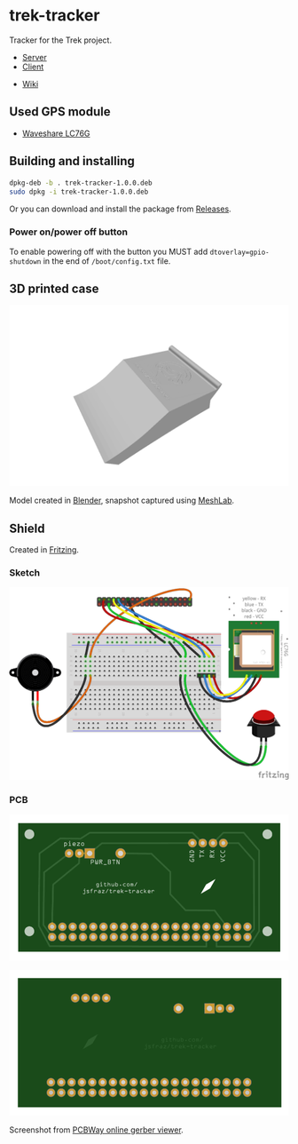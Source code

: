 # trek-tracker

Tracker for the Trek project.

- [Server](https://github.com/jsfraz/trek-server)
- [Client](https://github.com/jsfraz/trek-client)
<!--
- Visit an [instructable](TODO) to show how to build and configure the tracker.
-->
- [Wiki](https://github.com/jsfraz/trek-tracker/wiki)

## Used GPS module

- [Waveshare LC76G](https://www.waveshare.com/wiki/LC76G_GNSS_Module)

## Building and installing

```bash
dpkg-deb -b . trek-tracker-1.0.0.deb
sudo dpkg -i trek-tracker-1.0.0.deb
```

Or you can download and install the package from [Releases](https://github.com/jsfraz/trek-tracker/releases).

### Power on/power off button

To enable powering off with the button you MUST add `dtoverlay=gpio-shutdown` in the end of `/boot/config.txt` file.

## 3D printed case

![1](cases/Yuki%20250%20CSR/case.png "1")

Model created in [Blender](https://www.blender.org/), snapshot captured using [MeshLab](https://www.meshlab.net/).

## Shield

Created in [Fritzing](https://fritzing.org/).

### Sketch

![Sketch](images/shield.png "Sketch")

### PCB

![PCB top](images/shield_pcb_top.png "PCB top")

![PCB bottom](images/shield_pcb_bottom.png "PCB bottom")

Screenshot from [PCBWay online gerber viewer](https://www.pcbway.com/project/OnlineGerberViewer.html).

<!--
### Schema

![Schema](images/shield_pcb_schema.png "Schema")
-->
